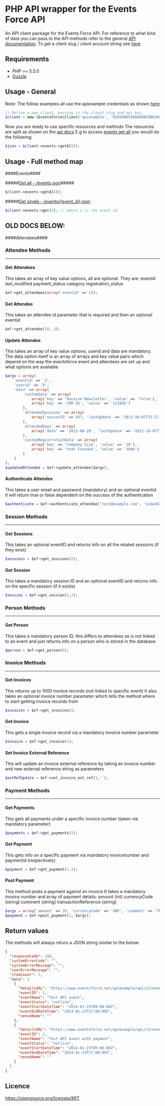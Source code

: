 PHP API wrapper for the Events Force API
======

An API client package for the Events Force API.
For reference to what kind of data you can pass to the API methods refer to the general [API documentation](http://docs.eventsforce.apiary.io/#reference).
To get a client slug / client account string see [here](http://docs.eventsforce.apiary.io/#introduction/url)

Requirements
------

* PHP >= 5.5.0
* [Guzzle](https://github.com/guzzle/guzzle)


Usage - General
------

Note: The follow examples all use the apiexample credentials as shown [here](http://docs.eventsforce.apiary.io/#introduction/example-data)

```php
// Define a new client, passing in the client slug and api key
$client = new \EventsForce\Client('apiexample', '035E0A65508A4D8FAB63A983F36ACCAC');
```

Now you are ready to use specific resources and methods
The resources are split as shown on the [api docs](http://docs.eventsforce.apiary.io/#introduction/url)
E.g to access [events get all](http://docs.eventsforce.apiary.io/#reference/events/eventsjson/get) you would do the following:

```php
$json = $client->events->getAll();
```

Usage - Full method map
------

####Events####

#####[Get all - /events.json](http://docs.eventsforce.apiary.io/#reference/events/eventsjson/get)#####
```php
$client->events->getAll();
```

#####[Get single - /events/{event_id}.json](http://docs.eventsforce.apiary.io/#reference/events/eventseventidjson/get)
```php
$client->events->get(2); // where 2 is the event id
```


OLD DOCS BELOW:
-----

####Attendees####



### Attendee Methods
---


#### Get Attendees
This takes an array of key value options, all are optional.
They are:
eventid
last_modified
payment_status
category
registration_status
			

``` php
$ef->get_attendees(array('eventid' => 2));
```


#### Get Attendee
This takes an attendee id parameter that is required and then an optional eventid

``` php
$ef->get_attendee(10, 2);
```

#### Update Attendee
This takes an array of key value options, userid and data are mandatory.
The data option itself is an array of arrays and key value pairs which depend on the way the eventsforce event and attendees are set up and what options are available

``` php
$args = array(
	'eventid' => '2',
	'userid' => '9',
	'data' => array(
		'customData' => array(
			array('key' => 'Receive Newsletter', 'value' => 'false'),
			array('key' => 'CRM ID', 'value' => '123456')
		),
		'attendedSessions' => array(
			array('sessonID' => 987, 'lastUpdate' => '2013-10-07T13:27:00Z')
		),
		'attendedDays' => array(
			array('date' => '2013-08-29', 'lastUpdate' => '2013-10-07T13:27:00Z')
		),
		'customRegistrationData' => array(
			array('key' => 'Company Size', 'value' => '20'),
			array('key' => 'Year Founded', 'value' => '1886')
		)
	)
);
$updatedAttendee = $ef->update_attendee($args);
```


#### Authenticate Attendee
This takes a user email and password (mandatory) and an optional eventid.
It will return true or false dependent on the success of the authentication

``` php
$authenticate = $ef->authenticate_attendee('test@example.com', 'asdad4343h', 2);
```


### Session Methods
---


#### Get Sessions
This takes an optional eventID and returns info on all the related sessions (if they exist)

``` php
$sessions = $ef->get_sessions(2);
```

#### Get Session
This takes a mandatory session ID and an optional eventID and returns info on the specific session (if it exists)

``` php
$session = $ef->get_session(1,2);
```


### Person Methods
---


#### Get Person
This takes a mandatory person ID, this differs to attendees as is not linked to an event and just returns info on a person who is stored in the database

``` php
$person = $ef->get_person(6);
```


### Invoice Methods
---


#### Get Invoices
This returns up to 1000 invoice records (not linked to specific event)
It also takes an optional invoice number parameter which tells the method where to start getting invoice records from

``` php
$invoices = $ef->get_invoices();
```

#### Get Invoice
This gets a single invoice record via a mandatory invoice number parameter

``` php
$invoice = $ef->get_invoice(1);
```

#### Set Invoice External Reference
This will update an invoice external reference by taking an invoice number and new external reference string as parameters

``` php
$extRefUpdate = $ef->set_invoice_ext_ref(1,'');
```


### Payment Methods
---


#### Get Payments
This gets all payments under a specific invoice number (taken via mandatory parameter)

``` php
$payments = $ef->get_payments(1);
```

#### Get Payment
This gets info on a specific payment via mandatory invoicenumber and paymentid (respectively)

``` php
$payment = $ef->get_payment(1,1);
```

#### Post Payment
This method posts a payment against an invoice
It takes a mandatory invoice number and array of payment details:
amount (int)
currencyCode (string)
comment (string)
transactionReference (string)

``` php
$args = array('amount' => 20, 'currencyCode' => 'GBP', 'comment' => 'This is some money', 'transactionReference' => 'test1');
$payment = $ef->post_payment(1, $args);
```



Return values
------

The methods will always return a JSON string similar to the below:

``` JSON
{
  "responseCode": 200,
  "systemErrorCode": "",
  "systemErrorMessage": "",
  "userErrorMessage": "",
  "itemCount": 2,
  "data": [
    {
      "detailsURL": "https://www.eventsforce.net/apiexample/api/v2/events/1.json",
      "eventID": 1,
      "eventName": "Test API event",
      "eventStatus": "notlive",
      "eventStartDateTime": "2014-01-23T09:00:00Z",
      "eventEndDateTime": "2014-01-23T17:00:00Z",
      "venueName": ""
    },
    {
      "detailsURL": "https://www.eventsforce.net/apiexample/api/v2/events/2.json",
      "eventID": 2,
      "eventName": "Test API event with payment",
      "eventStatus": "notlive",
      "eventStartDateTime": "2014-01-23T09:00:00Z",
      "eventEndDateTime": "2014-01-23T17:00:00Z",
      "venueName": ""
    }
  ]
}
```


Licence
------

https://opensource.org/licenses/MIT